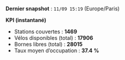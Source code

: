 **Dernier snapshot** : `11/09 15:19` (Europe/Paris)

**KPI (instantané)**

- Stations couvertes : **1469**
- Vélos disponibles (total) : **17906**
- Bornes libres (total) : **28015**
- Taux moyen d’occupation : **37.4 %**
